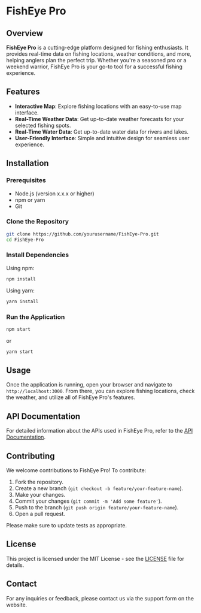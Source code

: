 # FishEye Pro

## Overview
**FishEye Pro** is a cutting-edge platform designed for fishing enthusiasts. It provides real-time data on fishing locations, weather conditions, and more, helping anglers plan the perfect trip. Whether you're a seasoned pro or a weekend warrior, FishEye Pro is your go-to tool for a successful fishing experience.

## Features
- **Interactive Map**: Explore fishing locations with an easy-to-use map interface.
- **Real-Time Weather Data**: Get up-to-date weather forecasts for your selected fishing spots.
- **Real-Time Water Data**: Get up-to-date water data for rivers and lakes. 
- **User-Friendly Interface**: Simple and intuitive design for seamless user experience.

## Installation
### Prerequisites
- Node.js (version x.x.x or higher)
- npm or yarn
- Git

### Clone the Repository
```bash
git clone https://github.com/yourusername/FishEye-Pro.git
cd FishEye-Pro
```

### Install Dependencies
Using npm:
```bash
npm install
```
Using yarn:
```bash
yarn install
```

### Run the Application
```bash
npm start
```
or
```bash
yarn start
```

## Usage
Once the application is running, open your browser and navigate to `http://localhost:3000`. From there, you can explore fishing locations, check the weather, and utilize all of FishEye Pro's features.

## API Documentation
For detailed information about the APIs used in FishEye Pro, refer to the [API Documentation](link-to-api-docs).

## Contributing
We welcome contributions to FishEye Pro! To contribute:
1. Fork the repository.
2. Create a new branch (`git checkout -b feature/your-feature-name`).
3. Make your changes.
4. Commit your changes (`git commit -m 'Add some feature'`).
5. Push to the branch (`git push origin feature/your-feature-name`).
6. Open a pull request.

Please make sure to update tests as appropriate.

## License
This project is licensed under the MIT License - see the [LICENSE](LICENSE) file for details.

## Contact
For any inquiries or feedback, please contact us via the support form on the website.

